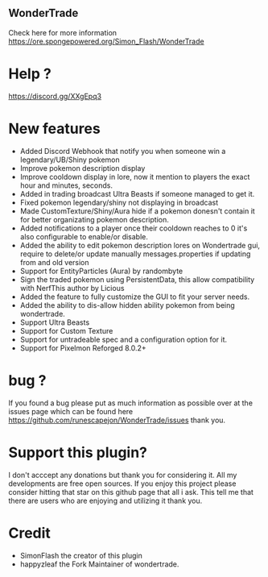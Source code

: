 ## WonderTrade 
 Check here for more information https://ore.spongepowered.org/Simon_Flash/WonderTrade

# Help ?
https://discord.gg/XXgEpq3

# New features
- Added Discord Webhook that notify you when someone win a legendary/UB/Shiny pokemon
- Improve pokemon description display
- Improve cooldown display in lore, now it mention to players the exact hour and minutes, seconds.
- Added in trading broadcast Ultra Beasts if someone managed to get it.
- Fixed pokemon legendary/shiny not displaying in broadcast
- Made CustomTexture/Shiny/Aura hide if a pokemon donesn't contain it for better organizating pokemon description.
- Added notifications to a player once their cooldown reaches to 0 it's also configurable to enable/or disable.
- Added the ability to edit pokemon description lores on Wondertrade gui, require to delete/or update manually messages.properties if updating from and old version 
- Support for EntityParticles (Aura) by randombyte
- Sign the traded pokemon using PersistentData, this allow compatibility with NerfThis author by Licious
- Added the feature to fully customize the GUI to fit your server needs. 
- Added the ability to dis-allow hidden ability pokemon from being wondertrade.
- Support Ultra Beasts
- Support for Custom Texture
- Support for untradeable spec and a configuration option for it.
- Support for Pixelmon Reforged 8.0.2+
 # bug ?
If you found a bug please put as much information as possible over at the issues page which can be found here 
https://github.com/runescapejon/WonderTrade/issues thank you.

# Support this plugin?
I don't acccept any donations but thank you for considering it. All my developments are free open sources. If you enjoy this project please consider hitting that star on this github page that all i ask. This tell me that there are users who are enjoying and utilizing it thank you.

# Credit
- SimonFlash the creator of this plugin
- happyzleaf the Fork Maintainer of wondertrade.

